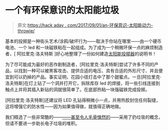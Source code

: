 # 一个有环保意识的太阳能垃圾

> 原文:[https://hack aday . com/2017/09/01/an-环保意识-太阳能动力-throwie/](https://hackaday.com/2017/09/01/an-environmentally-conscious-solar-powered-throwie/)

基本的投掷是一种街头艺术/涂鸦/破坏行为——取决于你站在哪里——由一个硬币电池、一个 led 和一块磁铁粘在一起组成。为了成为一个稍微环保一点的麻烦制造者，[ 阿拉里克·洛夫特斯 ]好心地整理了一份如何建造[太阳能投掷器](http://www.instructables.com/id/Cheap-Solar-LED-Throwie/)的说明书！

为了尽可能成为最好的恶作剧制造者，[阿拉里克·洛夫特斯]尝试了许多不同的产品，以找到一种可以被黑客攻击、提供合适的电压、具有合适的外形尺寸、并且便宜到可以扔掉的产品。事实证明，花园小径灯击中了那个甜蜜点。一旦[阿拉里克·洛夫特斯]在灯上钻了一个洞并打开它，拆除库存 led 的焊接，将一些引线连接到触点上并将其插入新钻的洞就很简单了。在底部热粘一块强磁铁完成投掷。

[阿拉里克·洛夫特斯]还建议将 LED 孔钻得稍微小一点，并用热胶封住任何裂缝，这将增强它的防水性——因为如果值得做，就值得正确地做。

我们精选了一些非常酷的——[——甚至令人毛骨悚然的](http://hackaday.com/2014/03/11/led-throwies-turn-statues-into-heart-attack-risks/)——采用了扔垃圾的概念，但请不要进一步助长电子垃圾的堆积。